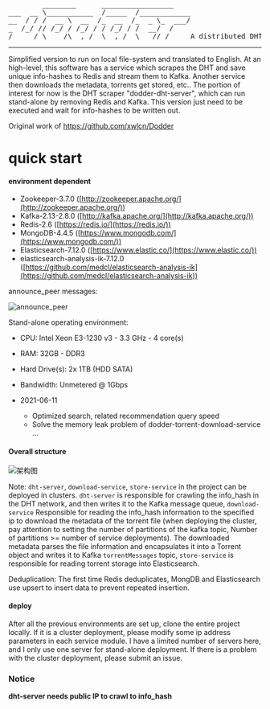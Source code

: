<pre>
        ________      _________________
___  __ \___________  /_____  /____________
__  / / /  __ \  __  /_  __  /_  _ \_  ___/
_  /_/ // /_/ / /_/ / / /_/ / /  __/  /
/_____/ \____/\__,_/  \__,_/  \___//_/     A distributed DHT web crawler that supports cluster deployment.
</pre>
-------

Simplified version to run on local file-system and translated to English. At an high-level, this software has a service which scrapes the DHT and save unique info-hashes to Redis and stream them to Kafka. Another service then downloads the metadata, torrents get stored, etc..
The portion of interest for now is the DHT scraper "dodder-dht-server", which can run stand-alone by removing Redis and Kafka. This version just need to be executed and wait for info-hashes to be written out.

Original work of https://github.com/xwlcn/Dodder

# quick start
#### environment dependent
- Zookeeper-3.7.0 ([http://zookeeper.apache.org/](http://zookeeper.apache.org/))
- Kafka-2.13-2.8.0 ([http://kafka.apache.org/](http://kafka.apache.org/))
- Redis-2.6 ([https://redis.io/](https://redis.io/))
- MongoDB-4.4.5 ([https://www.mongodb.com/](https://www.mongodb.com/))
- Elasticsearch-7.12.0 ([https://www.elastic.co/](https://www.elastic.co/))
- elasticsearch-analysis-ik-7.12.0 ([https://github.com/medcl/elasticsearch-analysis-ik](https://github.com/medcl/elasticsearch-analysis-ik))

announce_peer messages:

![announce_peer](https://github.com/xwlcn/img/raw/master/announce_peer.gif)

Stand-alone operating environment:
* CPU:	Intel Xeon E3-1230 v3 - 3.3 GHz - 4 core(s)
* RAM:	32GB - DDR3
* Hard Drive(s):	2x 1TB (HDD SATA)
* Bandwidth:	Unmetered @ 1Gbps

* 2021-06-11
  - Optimized search, related recommendation query speed
  - Solve the memory leak problem of dodder-torrent-download-service
...

#### Overall structure
![架构图](https://github.com/xwlcn/Dodder/raw/master/20190305.jpg)

Note: `dht-server`, `download-service`, `store-service` in the project can be deployed in clusters.
`dht-server` is responsible for crawling the info_hash in the DHT network, and then writes it to the Kafka message queue, `download-service`
Responsible for reading the info_hash information to the specified ip to download the metadata of the torrent file (when deploying the cluster, pay attention to setting the number of partitions of the kafka topic,
Number of partitions >= number of service deployments). The downloaded metadata parses the file information and encapsulates it into a Torrent object and writes it to Kafka
`torrentMessages` topic, `store-service` is responsible for reading torrent storage into Elasticsearch.

Deduplication: The first time Redis deduplicates, MongDB and Elasticsearch use upsert to insert data to prevent repeated insertion.

#### deploy
After all the previous environments are set up, clone the entire project locally. If it is a cluster deployment, please modify some ip address parameters in each service module.
I have a limited number of servers here, and I only use one server for stand-alone deployment. If there is a problem with the cluster deployment, please submit an issue.

### Notice
**dht-server needs public IP to crawl to info_hash**

